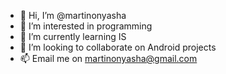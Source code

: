 - 👋 Hi, I’m @martinonyasha
- 👀 I’m interested in programming
- 🌱 I’m currently learning IS
- 💞️ I’m looking to collaborate on Android projects
- 📫 Email me on martinonyasha@gmail.com

<!---
martinonyasha/martinonyasha is a ✨ special ✨ repository because its `README.md` (this file) appears on your GitHub profile.
You can click the Preview link to take a look at your changes.
--->
